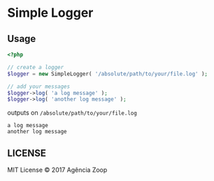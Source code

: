 # Simple Logger

## Usage

```php
<?php

// create a logger
$logger = new SimpleLogger( '/absolute/path/to/your/file.log' );

// add your messages
$logger->log( 'a log message' );
$logger->log( 'another log message' );
```

outputs on `/absolute/path/to/your/file.log`
```
a log message
another log message
```

## LICENSE
MIT License © 2017 Agência Zoop

